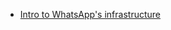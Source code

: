 - [Intro to WhatsApp's infrastructure](http://highscalability.com/blog/2014/2/26/the-whatsapp-architecture-facebook-bought-for-19-billion.html)
